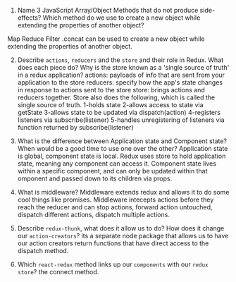 1.  Name 3 JavaScript Array/Object Methods that do not produce side-effects? Which method do we use to create a new object while extending the properties of another object?

Map
Reduce
Filter
.concat can be used to create a new object while extending the properties of  another object.

2.  Describe `actions`, `reducers` and the `store` and their role in Redux. What does each piece do? Why is the store known as a 'single source of truth' in a redux application?
actions: payloads of info that are sent from your application to the store
reducers: specify how the app's state changes in response to actions sent to the store
store: brings actions and reducers together. Store also does the following, which is called the single source of truth.
1-holds state
2-allows access to state via getState
3-allows state to be updated via dispatch(action)
4-registers listeners via subscribe(listener)
5-handles unregistering of listeners via function returned by subscribe(listener)

3.  What is the difference between Application state and Component state? When would be a good time to use one over the other?
Application state is global, component state is local. Redux uses store to hold application state, meaning any component can access it. Component state lives within a specific component, and can only be updated within that omponent and passed down to its children via props.


4.  What is middleware?
Middleware extends redux and allows it to do some cool things like promises. Middleware intecepts actions before they reach the reducer and can stop actions, forward action untouched, dispatch different actions, dispatch multiple actions. 

5.  Describe `redux-thunk`, what does it allow us to do? How does it change our `action-creators`?
its a separate node package that allows us to have our action creators return functions that have direct access to the dispatch method.

6.  Which `react-redux` method links up our `components` with our `redux store`?
the connect method.